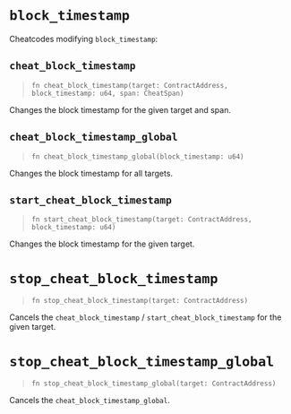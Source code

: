 # `block_timestamp`

Cheatcodes modifying `block_timestamp`:

## `cheat_block_timestamp`
> `fn cheat_block_timestamp(target: ContractAddress, block_timestamp: u64, span: CheatSpan)`

Changes the block timestamp for the given target and span.

## `cheat_block_timestamp_global`
> `fn cheat_block_timestamp_global(block_timestamp: u64)`

Changes the block timestamp for all targets.

## `start_cheat_block_timestamp`
> `fn start_cheat_block_timestamp(target: ContractAddress, block_timestamp: u64)`

Changes the block timestamp for the given target.

# `stop_cheat_block_timestamp`
> `fn stop_cheat_block_timestamp(target: ContractAddress)`

Cancels the `cheat_block_timestamp` / `start_cheat_block_timestamp` for the given target.

# `stop_cheat_block_timestamp_global`
> `fn stop_cheat_block_timestamp_global(target: ContractAddress)`

Cancels the `cheat_block_timestamp_global`.

